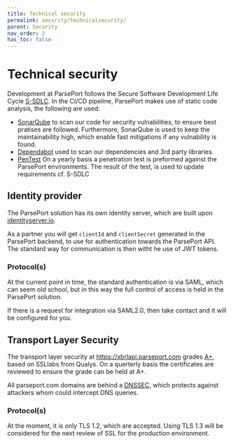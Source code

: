 ```yaml
---
title: Technical security
permalink: security/technicalsecurity/
parent: Security
nav_order: 2
has_toc: false
---
```

# Technical security
Development at ParsePort follows the Secure Software Development Life Cycle [S-SDLC](https://resources.infosecinstitute.com/intro-secure-software-development-life-cycle). In the CI/CD pipeline, ParsePort makes use of static code analysis, the following are used:
* [SonarQube](https://www.sonarqube.org/) to scan our code for security vulnabilities, to ensure best pratises are followed. Furthermore, SonarQube is used to keep the maintainability high, which enable fast mitigations if any vulnability is found.
* [Dependabot](https://dependabot.com/) used to scan our dependencies and 3rd party libraries.
* [PenTest]() On a yearly basis a penetration test is preformed against the ParsePort environments. The result of the test, is used to update requirements cf. S-SDLC


## Identity provider
The ParsePort solution has its own identity server, which are built upon [identityserver.io](https://identityserver.io/).

As a partner you will get `clientId` and `clientSecret` generated in the ParsePort backend, to use for authentication towards the ParsePort API. The standard way for communication is then witht he use of JWT tokens.

### Protocol(s)
At the current point in time, the standard authentication is via SAML, which can seem old school, but in this way the full control of access is held in the ParsePort solution.

If there is a request for integration via SAML2.0, then take contact and it will be configured for you.

## Transport Layer Security
The transport layer security at https://xbrlapi.parseport.com grades [A+](https://www.ssllabs.com/ssltest/analyze.html?d=xbrlapi.parseport.com&hideResults=on), based on SSLlabs from Qualys. On a querterly basis the certificates are reviewed to ensure the grade can be held at A+.

All parseport.com domains are behind a [DNSSEC](https://www.internetsociety.org/deploy360/dnssec/basics/), which protects against attackers whom could intercept DNS queries.

### Protocol(s)
At the moment, it is only TLS 1.2, which are accepted. Using TLS 1.3 will be considered for the next review of SSL for the production environment.
